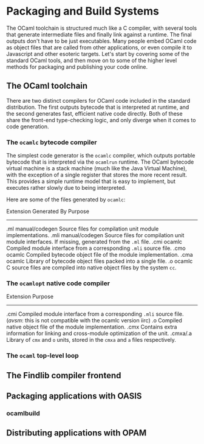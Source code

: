 # Packaging and Build Systems

The OCaml toolchain is structured much like a C compiler, with several tools
that generate intermediate files and finally link against a runtime.  The
final outputs don't have to be just executables. Many people embed OCaml code as
object files that are called from other applications, or even compile it to
Javascript and other esoteric targets.  Let's start by covering some of the
standard OCaml tools, and then move on to some of the higher level methods for
packaging and publishing your code online.

## The OCaml toolchain

There are two distinct compilers for OCaml code included in the standard
distribution. The first outputs bytecode that is interpreted at runtime, 
and the second generates fast, efficient native code directly. Both of these
share the front-end type-checking logic, and only diverge when it comes to
code generation.

### The `ocamlc` bytecode compiler

The simplest code generator is the `ocamlc` compiler, which outputs portable
bytecode that is interpreted via the `ocamlrun` runtime.  The OCaml bytecode
virtual machine is a stack machine (much like the Java Virtual Machine), with
the exception of a single register that stores the more recent result.  This
provides a simple runtime model that is easy to implement, but executes rather
slowly due to being interpreted.

Here are some of the files generated by `ocamlc`:

Extension  Generated By     Purpose
---------  ------------     -------
.ml        manual/codegen   Source files for compilation unit module implementations.
.mli       manual/codegen   Source files for compilation unit module interfaces. If missing, generated from the `.ml` file.
.cmi       ocamlc           Compiled module interface from a corresponding `.mli` source file.
.cmo       ocamlc           Compiled bytecode object file of the module implementation.
.cma       ocamlc           Library of bytecode object files packed into a single file.
.o         ocamlc           C source files are compiled into native object files by the system `cc`.

### The `ocamlopt` native code compiler

Extension  Purpose
---------  -------
.cmi       Compiled module interface from a corresponding `.mli` source file. (_avsm_: this is not compatible with the ocamlc version iirc)
.o         Compiled native object file of the module implementation.
.cmx       Contains extra information for linking and cross-module optimization of the unit.
.cmxa/.a   Library of `cmx` and `o` units, stored in the `cmxa` and `a` files respectively.

### The `ocaml` top-level loop

## The Findlib compiler frontend

## Packaging applications with OASIS 

### ocamlbuild

## Distributing applications with OPAM

